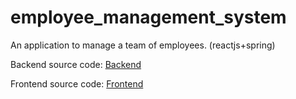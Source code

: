 # employee_management_system
An application to manage a team of employees. (reactjs+spring)

Backend source code: <a target="_blank" href="https://www.github.com/giorgosathanasopoulos/employee_management_system_backend">Backend</a>

Frontend source code: <a target="_blank" href="https://www.github.com/giorgosathanasopoulos/employee_management_system_frontend">Frontend</a>
